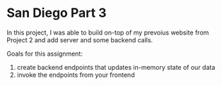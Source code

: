 # San Diego Part 3

In this project, I was able to  build on-top of my prevoius  website from Project 2 and add server and some backend calls.

Goals for this assignment:

1. create backend endpoints that updates in-memory state of our data
2. invoke the endpoints from your frontend
